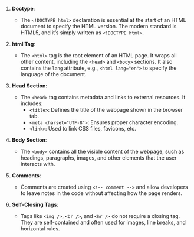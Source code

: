 

1. **Doctype**:  
   - The `<!DOCTYPE html>` declaration is essential at the start of an HTML document to specify the HTML version. The modern standard is HTML5, and it’s simply written as `<!DOCTYPE html>`.

2. **html Tag**:  
   - The `<html>` tag is the root element of an HTML page. It wraps all other content, including the `<head>` and `<body>` sections. It also contains the `lang` attribute, e.g., `<html lang="en">` to specify the language of the document.

3. **Head Section**:  
   - The `<head>` tag contains metadata and links to external resources. It includes:
     - `<title>`: Defines the title of the webpage shown in the browser tab.
     - `<meta charset="UTF-8">`: Ensures proper character encoding.
     - `<link>`: Used to link CSS files, favicons, etc.
   
4. **Body Section**:  
   - The `<body>` contains all the visible content of the webpage, such as headings, paragraphs, images, and other elements that the user interacts with.

5. **Comments**:  
   - Comments are created using `<!-- comment -->` and allow developers to leave notes in the code without affecting how the page renders.

6. **Self-Closing Tags**:  
   - Tags like `<img />`, `<br />`, and `<hr />` do not require a closing tag. They are self-contained and often used for images, line breaks, and horizontal rules.
